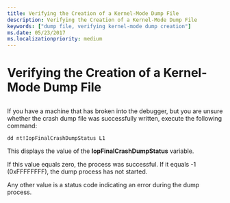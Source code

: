 ```yaml
---
title: Verifying the Creation of a Kernel-Mode Dump File
description: Verifying the Creation of a Kernel-Mode Dump File
keywords: ["dump file, verifying kernel-mode dump creation"]
ms.date: 05/23/2017
ms.localizationpriority: medium
---
```


# Verifying the Creation of a Kernel-Mode Dump File


## <span id="ddk_verifying_the_creation_of_a_kernel_mode_dump_file_dbg"></span><span id="DDK_VERIFYING_THE_CREATION_OF_A_KERNEL_MODE_DUMP_FILE_DBG"></span>


If you have a machine that has broken into the debugger, but you are unsure whether the crash dump file was successfully written, execute the following command:

```dbgcmd
dd nt!IopFinalCrashDumpStatus L1
```

This displays the value of the **IopFinalCrashDumpStatus** variable.

If this value equals zero, the process was successful. If it equals -1 (0xFFFFFFFF), the dump process has not started.

Any other value is a status code indicating an error during the dump process.

 

 





